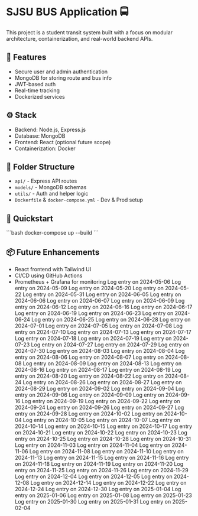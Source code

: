 # SJSU BUS Application 🚍

This project is a student transit system built with a focus on modular architecture, containerization, and real-world backend APIs.

## 🔧 Features
- Secure user and admin authentication
- MongoDB for storing route and bus info
- JWT-based auth
- Real-time tracking
- Dockerized services

## ⚙️ Stack
- Backend: Node.js, Express.js
- Database: MongoDB
- Frontend: React (optional future scope)
- Containerization: Docker

## 📁 Folder Structure
- `api/` - Express API routes
- `models/` - MongoDB schemas
- `utils/` - Auth and helper logic
- `Dockerfile` & `docker-compose.yml` - Dev & Prod setup

## 🚀 Quickstart
\`\`\`bash
docker-compose up --build
\`\`\`

## 📦 Future Enhancements
- React frontend with Tailwind UI
- CI/CD using GitHub Actions
- Prometheus + Grafana for monitoring
Log entry on 2024-05-06
Log entry on 2024-05-09
Log entry on 2024-05-20
Log entry on 2024-05-22
Log entry on 2024-05-31
Log entry on 2024-06-05
Log entry on 2024-06-06
Log entry on 2024-06-07
Log entry on 2024-06-09
Log entry on 2024-06-12
Log entry on 2024-06-16
Log entry on 2024-06-17
Log entry on 2024-06-19
Log entry on 2024-06-23
Log entry on 2024-06-24
Log entry on 2024-06-25
Log entry on 2024-06-28
Log entry on 2024-07-01
Log entry on 2024-07-05
Log entry on 2024-07-08
Log entry on 2024-07-10
Log entry on 2024-07-13
Log entry on 2024-07-17
Log entry on 2024-07-18
Log entry on 2024-07-19
Log entry on 2024-07-23
Log entry on 2024-07-27
Log entry on 2024-07-29
Log entry on 2024-07-30
Log entry on 2024-08-03
Log entry on 2024-08-04
Log entry on 2024-08-06
Log entry on 2024-08-07
Log entry on 2024-08-08
Log entry on 2024-08-09
Log entry on 2024-08-13
Log entry on 2024-08-16
Log entry on 2024-08-17
Log entry on 2024-08-19
Log entry on 2024-08-20
Log entry on 2024-08-22
Log entry on 2024-08-24
Log entry on 2024-08-26
Log entry on 2024-08-27
Log entry on 2024-08-29
Log entry on 2024-09-02
Log entry on 2024-09-04
Log entry on 2024-09-06
Log entry on 2024-09-09
Log entry on 2024-09-16
Log entry on 2024-09-19
Log entry on 2024-09-22
Log entry on 2024-09-24
Log entry on 2024-09-26
Log entry on 2024-09-27
Log entry on 2024-09-28
Log entry on 2024-10-02
Log entry on 2024-10-04
Log entry on 2024-10-05
Log entry on 2024-10-07
Log entry on 2024-10-14
Log entry on 2024-10-15
Log entry on 2024-10-17
Log entry on 2024-10-21
Log entry on 2024-10-22
Log entry on 2024-10-23
Log entry on 2024-10-25
Log entry on 2024-10-28
Log entry on 2024-10-31
Log entry on 2024-11-03
Log entry on 2024-11-04
Log entry on 2024-11-06
Log entry on 2024-11-08
Log entry on 2024-11-10
Log entry on 2024-11-13
Log entry on 2024-11-15
Log entry on 2024-11-16
Log entry on 2024-11-18
Log entry on 2024-11-19
Log entry on 2024-11-20
Log entry on 2024-11-25
Log entry on 2024-11-26
Log entry on 2024-11-29
Log entry on 2024-12-04
Log entry on 2024-12-05
Log entry on 2024-12-08
Log entry on 2024-12-14
Log entry on 2024-12-22
Log entry on 2024-12-24
Log entry on 2024-12-30
Log entry on 2025-01-04
Log entry on 2025-01-06
Log entry on 2025-01-08
Log entry on 2025-01-23
Log entry on 2025-01-30
Log entry on 2025-01-31
Log entry on 2025-02-04
